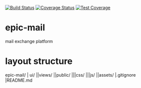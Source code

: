 [![Build Status](https://travis-ci.com/blessberry/epic-mail.svg?branch=master)](https://travis-ci.com/blessberry/epic-mail)
[![Coverage Status](https://coveralls.io/repos/github/blessberry/epic-mail/badge.svg?branch=master)](https://coveralls.io/github/blessberry/epic-mail?branch=master)
[![Test Coverage](https://api.codeclimate.com/v1/badges/bfceb549a3939610a537/test_coverage)](https://codeclimate.com/github/blessberry/epic-mail/test_coverage)



# epic-mail
mail exchange platform

# layout structure
epic-mail/
| ui/
||views/
||public/
|||css/
|||js/
||assets/
|.gitignore
|README.md
